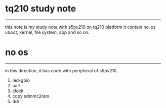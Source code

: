 # tq210 study note
___
this note is my study note with s5pv210 on tq210 platform
it contain no_os uboot, kernel, file system, app and so on.
# no os
___
in this direction, it has code with peripheral of s5pv210.  
1. led-gpio 
2. uart 
3. clock 
4. copy sdmmc2ram 
5. ddr 
